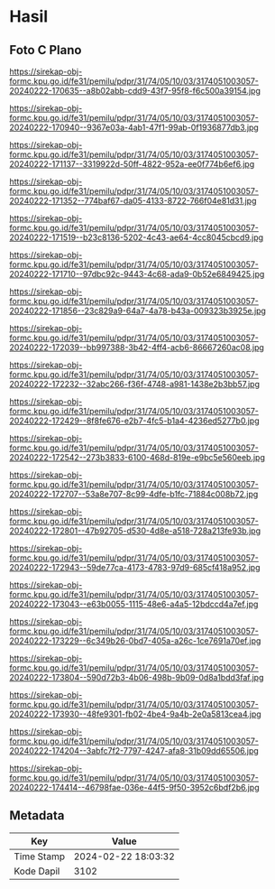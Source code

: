 # Hasil

## Foto C Plano

https://sirekap-obj-formc.kpu.go.id/fe31/pemilu/pdpr/31/74/05/10/03/3174051003057-20240222-170635--a8b02abb-cdd9-43f7-95f8-f6c500a39154.jpg

https://sirekap-obj-formc.kpu.go.id/fe31/pemilu/pdpr/31/74/05/10/03/3174051003057-20240222-170940--9367e03a-4ab1-47f1-99ab-0f1936877db3.jpg

https://sirekap-obj-formc.kpu.go.id/fe31/pemilu/pdpr/31/74/05/10/03/3174051003057-20240222-171137--3319922d-50ff-4822-952a-ee0f774b6ef6.jpg

https://sirekap-obj-formc.kpu.go.id/fe31/pemilu/pdpr/31/74/05/10/03/3174051003057-20240222-171352--774baf67-da05-4133-8722-766f04e81d31.jpg

https://sirekap-obj-formc.kpu.go.id/fe31/pemilu/pdpr/31/74/05/10/03/3174051003057-20240222-171519--b23c8136-5202-4c43-ae64-4cc8045cbcd9.jpg

https://sirekap-obj-formc.kpu.go.id/fe31/pemilu/pdpr/31/74/05/10/03/3174051003057-20240222-171710--97dbc92c-9443-4c68-ada9-0b52e6849425.jpg

https://sirekap-obj-formc.kpu.go.id/fe31/pemilu/pdpr/31/74/05/10/03/3174051003057-20240222-171856--23c829a9-64a7-4a78-b43a-009323b3925e.jpg

https://sirekap-obj-formc.kpu.go.id/fe31/pemilu/pdpr/31/74/05/10/03/3174051003057-20240222-172039--bb997388-3b42-4ff4-acb6-86667260ac08.jpg

https://sirekap-obj-formc.kpu.go.id/fe31/pemilu/pdpr/31/74/05/10/03/3174051003057-20240222-172232--32abc266-f36f-4748-a981-1438e2b3bb57.jpg

https://sirekap-obj-formc.kpu.go.id/fe31/pemilu/pdpr/31/74/05/10/03/3174051003057-20240222-172429--8f8fe676-e2b7-4fc5-b1a4-4236ed5277b0.jpg

https://sirekap-obj-formc.kpu.go.id/fe31/pemilu/pdpr/31/74/05/10/03/3174051003057-20240222-172542--273b3833-6100-468d-819e-e9bc5e560eeb.jpg

https://sirekap-obj-formc.kpu.go.id/fe31/pemilu/pdpr/31/74/05/10/03/3174051003057-20240222-172707--53a8e707-8c99-4dfe-b1fc-71884c008b72.jpg

https://sirekap-obj-formc.kpu.go.id/fe31/pemilu/pdpr/31/74/05/10/03/3174051003057-20240222-172801--47b92705-d530-4d8e-a518-728a213fe93b.jpg

https://sirekap-obj-formc.kpu.go.id/fe31/pemilu/pdpr/31/74/05/10/03/3174051003057-20240222-172943--59de77ca-4173-4783-97d9-685cf418a952.jpg

https://sirekap-obj-formc.kpu.go.id/fe31/pemilu/pdpr/31/74/05/10/03/3174051003057-20240222-173043--e63b0055-1115-48e6-a4a5-12bdccd4a7ef.jpg

https://sirekap-obj-formc.kpu.go.id/fe31/pemilu/pdpr/31/74/05/10/03/3174051003057-20240222-173229--6c349b26-0bd7-405a-a26c-1ce7691a70ef.jpg

https://sirekap-obj-formc.kpu.go.id/fe31/pemilu/pdpr/31/74/05/10/03/3174051003057-20240222-173804--590d72b3-4b06-498b-9b09-0d8a1bdd3faf.jpg

https://sirekap-obj-formc.kpu.go.id/fe31/pemilu/pdpr/31/74/05/10/03/3174051003057-20240222-173930--48fe9301-fb02-4be4-9a4b-2e0a5813cea4.jpg

https://sirekap-obj-formc.kpu.go.id/fe31/pemilu/pdpr/31/74/05/10/03/3174051003057-20240222-174204--3abfc7f2-7797-4247-afa8-31b09dd65506.jpg

https://sirekap-obj-formc.kpu.go.id/fe31/pemilu/pdpr/31/74/05/10/03/3174051003057-20240222-174414--46798fae-036e-44f5-9f50-3952c6bdf2b6.jpg


## Metadata

| Key        | Value               |
| ---------- | ------------------- |
| Time Stamp | 2024-02-22 18:03:32 |
| Kode Dapil | 3102                |



